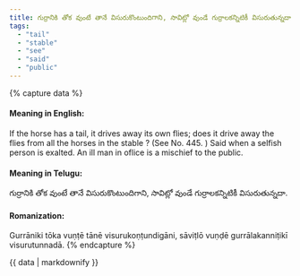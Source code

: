 ```yaml
---
title: గుర్రానికి తోక వుంటే తానే విసురుకొంటుందిగాని, సావిట్లో వుండే గుర్రాలకన్నిటికీ విసురుతున్నదా.
tags:
  - "tail"
  - "stable"
  - "see"
  - "said"
  - "public"
---
```


{% capture data %}
#### Meaning in English:
If the horse has a tail, it drives away its own flies; does it drive away the flies from all the horses in the stable ?
(See No. 445. )
Said when a selfish person is exalted.
An ill man in oflice is a mischief to the public.

#### Meaning in Telugu:
గుర్రానికి తోక వుంటే తానే విసురుకొంటుందిగాని, సావిట్లో వుండే గుర్రాలకన్నిటికీ విసురుతున్నదా.

#### Romanization:
Gurrāniki tōka vuṇṭē tānē visurukoṇṭundigāni, sāviṭlō vuṇḍē gurrālakanniṭikī visurutunnadā.
{% endcapture %}

{{ data | markdownify }}

